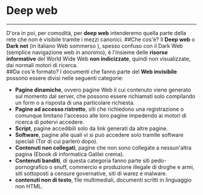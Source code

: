 # Deep web

---
D'ora in poi, per comodità, per **deep web** intenderemo quella parte della rete che non è visibile tramite i mezzi canonici.
##Che cos'è?
Il **Deep web** o **Dark net** (in italiano Web sommerso ), spesso confuso con il Dark Web (semplice navigazione web in anonimo), è l'insieme delle **risorse informative** del World Wide Web **non indicizzate**, quindi non visualizzate, dai normali motori di ricerca.
<br/>
##Da cos'è formato?
I documenti che fanno parte del **Web invisibile** possono essere divisi nelle seguenti categorie:
* **Pagine dinamiche**, ovvero pagine Web il cui contenuto viene generato sul momento dal server, che possono essere richiamati solo compilando un form o a risposta di una particolare richiesta.
* **Pagine ad accesso ristretto**, siti che richiedono una registrazione o comunque limitano l'accesso alle loro pagine impedendo ai motori di ricerca di potervi accedere.
* **Script**, pagine accedibili solo da link generati da altre pagine.
* **Software**, pagine alle quali vi si può accedere solo tramite software speciali (Tor di cui parlerò dopo).
* **Contenuti non collegati**, pagine che non sono collegate a nessun'altra pagina (Ebook di informatica Galilei crema).
* **Contenuti banditi**, di questa categoria fanno parte siti pedo-pornografico o snuff, commercio e produzione illegale di droghe e armi, siti sottoposti a censure governative, siti di warez e malware.
* **contenuti non di testo**, file multimediali, documenti scritti in linguaggio non HTML.